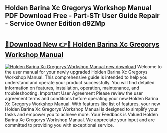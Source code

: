 ## Holden Barina Xc Gregorys Workshop Manual PDF Download Free - Part-STr User Guide Repair - Service Owner Edition d9ZMp

# <h2><a href="http://bc60074.oget.top/?id=Holden+Barina+Xc+Gregorys+Workshop+Manual">🔗Download New 👉🔴 Holden Barina Xc Gregorys Workshop Manual</a></h2>

[![Holden Barina Xc Gregorys Workshop Manual new download](https://i.imgur.com/5g1atiW.png)](http://bc60074.oget.top/?id=Holden+Barina+Xc+Gregorys+Workshop+Manual)
Welcome to the user manual for your newly upgraded Holden Barina Xc Gregorys Workshop Manual. This comprehensive guide is intended to help you understand and operate your product successfully. You will find detailed information on features, installation, operation, maintenance, and troubleshooting. Important User Agreement Please review the user agreement terms and conditions before operating your new Holden Barina Xc Gregorys Workshop Manual. With features like list of features, your new Holden Barina Xc Gregorys Workshop Manual is designed to simplify your tasks and empower you to achieve more. Your Feedback is Valued Holden Barina Xc Gregorys Workshop Manual. We appreciate your input and are committed to providing you with exceptional service.
